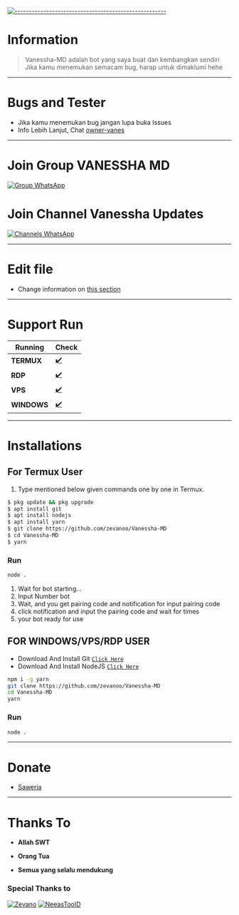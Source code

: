 [![-----------------------------------------------------](https://raw.githubusercontent.com/andreasbm/readme/master/assets/lines/colored.png)](#table-of-contents)

# Information

> Vanessha-MD adalah bot yang saya buat dan kembangkan sendiri
> Jika kamu menemukan semacam bug, harap untuk dimaklumi hehe


---------


# Bugs and Tester


* Jika kamu menemukan bug jangan lupa buka Issues
* Info Lebih Lanjut, Chat [owner-vanes](https://wa.me/6289520306297)


---------


# Join Group VANESSHA MD
[![Group WhatsApp](https://img.shields.io/badge/WhatsApp%20Group-25D366?style=for-the-badge&logo=whatsapp&logoColor=white)](https://chat.whatsapp.com/IS1V1LKUy16Fjd08uPtTdP)

# Join Channel Vanessha Updates
[![Channels WhatsApp](https://img.shields.io/badge/WhatsApp%20Channels-25D366?style=for-the-badge&logo=whatsapp&logoColor=white)](https://whatsapp.com/channel/0029VaODs3D59PwaVtSdve0r)

---------

# Edit file

* Change information on [this section](https://github.com/zevanoo/Vanessha-MD/edit/Baileys/config.js)

---------

# Support Run

| Running | Check |
|--------|--------|
| **TERMUX** |[✔️](https://github.com/termux/termux-app) |
| **RDP** |[✔️](https://github.com/zevanoo) |
| **VPS** |[✔️](https://github.com/zevanoo) |
| **WINDOWS** |[✔️](https://github.com/zevanoo) |

---------

# Installations

## For Termux User

1. Type mentioned below given commands one by one in Termux.

```sh
$ pkg update && pkg upgrade
$ apt install git
$ apt install nodejs
$ apt install yarn
$ git clone https://github.com/zevanoo/Vanessha-MD
$ cd Vanessha-MD
$ yarn
```

### Run

```bash
node .
```

1. Wait for bot starting...
2. Input Number bot
3. Wait, and you get pairing code and notification for input pairing code
4. click notification and input the pairing code and wait for times
5. your bot ready for use


## FOR WINDOWS/VPS/RDP USER

* Download And Install Git [`Click Here`](https://git-scm.com/downloads)
* Download And Install NodeJS [`Click Here`](https://nodejs.org/en/download)

```bash
npm i -g yarn
git clone https://github.com/zevanoo/Vanessha-MD
cd Vanessha-MD
yarn
```

### Run

```bash
node .
```

---------

# Donate

- [Saweria](https://saweria.co/Scaff)

---------

# Thanks To 

* **Allah SWT**

* **Orang Tua**

* **Semua yang selalu mendukung**


### Special Thanks to

[![Zevano](https://github.com/zevanoo.png?size=100)](https://github.com/zevanoo)
[![NeeasTooID](https://github.com/NeeasTooID.png?size=100)](https://github.com/NeeasTooID)
